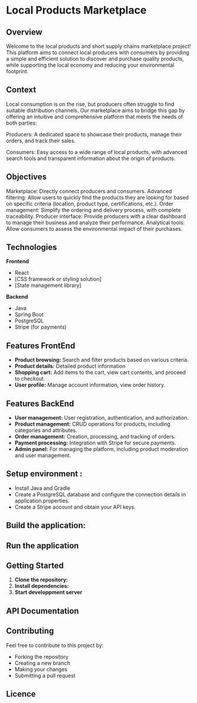 # Local Products Marketplace 

## Overview
Welcome to the local products and short supply chains marketplace project! This platform aims to connect local producers with consumers by providing a simple and efficient solution to discover and purchase quality products, while supporting the local economy and reducing your environmental footprint.

## Context
Local consumption is on the rise, but producers often struggle to find suitable distribution channels. Our marketplace aims to bridge this gap by offering an intuitive and comprehensive platform that meets the needs of both parties:

Producers: A dedicated space to showcase their products, manage their orders, and track their sales.

Consumers: Easy access to a wide range of local products, with advanced search tools and transparent information about the origin of products.

## Objectives
Marketplace: Directly connect producers and consumers.
Advanced filtering: Allow users to quickly find the products they are looking for based on specific criteria (location, product type, certifications, etc.).
Order management: Simplify the ordering and delivery process, with complete traceability.
Producer interface: Provide producers with a clear dashboard to manage their business and analyze their performance.
Analytical tools: Allow consumers to assess the environmental impact of their purchases.

## Technologies
**Frontend**
* React
* [CSS framework or styling solution]
* [State management library]

**Backend**
* Java
* Spring Boot
* PostgreSQL
* Stripe (for payments)

## Features FrontEnd
* **Product browsing:** Search and filter products based on various criteria.
* **Product details:** Detailed product information
* **Shopping cart:** Add items to the cart, view cart contents, and proceed to checkout.
* **User profile:** Manage account information, view order history.
  
## Features BackEnd
* **User management:** User registration, authentication, and authorization.
* **Product management:** CRUD operations for products, including categories and attributes.
* **Order management:** Creation, processing, and tracking of orders.
* **Payment processing:** Integration with Stripe for secure payments.
* **Admin panel:** For managing the platform, including product moderation and user management.

## Setup environment : 
- Install Java and Gradle
- Create a PostgreSQL database and configure the connection details in application.properties.
- Create a Stripe account and obtain your API keys.


## Build the application:

## Run the application


## Getting Started
1. **Clone the repository:**
2. **Install dependencies:**
3. **Start developpment server**

## API Documentation

## Contributing
Feel free to contribute to this project by:

- Forking the repository
- Creating a new branch
- Making your changes
- Submitting a pull request

## Licence



   
  
